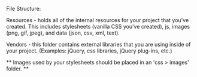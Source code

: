 File Structure:

Resources - holds all of the internal resources for your project that you've created. This includes stylesheets (vanilla CSS you've created), js, images (png, gif, jpeg), and data (json, csv, xml, text).

Vendors - this folder contains external libraries that you are using inside of your project. (Examples: jQuery, css libraries, jQuery plug-ins, etc.)

** Images used by your stylesheets should be placed in an 'css > images' folder. **


